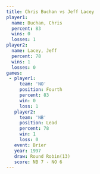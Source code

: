 ```yaml
---
title: Chris Buchan vs Jeff Lacey
player1:             
  name: Buchan, Chris
  percent: 83        
  wins: 0            
  losses: 1          
player2:             
  name: Lacey, Jeff  
  percent: 78        
  wins: 1            
  losses: 0          
games:
 - player1:          
     team: 'NO'      
     position: Fourth
     percent: 83     
     win: 0          
     loss: 1         
   player2:        
     team: 'NB'    
     position: Lead
     percent: 78   
     win: 1        
     loss: 0       
   event: Brier         
   year: 1997           
   draw: Round Robin(13)
   score: NB 7 - NO 6   
---
```


